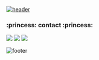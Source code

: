 <a href="https://www.notion.so/sowowon/Back-end-Developer-00c3e591f20e42b387e63e55e426b3f7">  

![header](https://capsule-render.vercel.app/api?type=waving&height=200&fontAlign=15&fontAlignY=30&color=gradient&text=sowon&desc=Web%20Back-End%20Developer&descAlignY=52&descAlign=16)
</a>

<h3>:princess: contact :princess:</h3>
<div>
 <a href="https://www.instagram.com/_sowowon/"><img src="https://img.shields.io/badge/Instagram-E4405F?style=flat-square&logo=Instagram&logoColor=white"/></a>
 <a href="mailto:sowonpark628@gmail.com"><img src="https://img.shields.io/badge/Gmail-EA4335?style=flat-square&logo=Gmail&logoColor=white"/></a>
 <a href="https://velog.io/@dghff"><img src="https://img.shields.io/badge/Velog-33cc99?style=flat-square&logo=Java&logoColor=white"/></a>

</div>

<!--
<h3>:cupid: studying :cupid:</h3>
<div>
 <img src="https://img.shields.io/badge/Java-D40000?style=flat-square&logo=Java&logoColor=white"/>
 <img src="https://img.shields.io/badge/SpringBoot-6DB33F?style=flat-square&logo=SpringBoot&logoColor=white"/>
 <img src="https://img.shields.io/badge/Javascipt-f7df1e?style=flat-square&logo=JavaScript&logoColor=white"/>
 <img src="https://img.shields.io/badge/Vue.js-4FC08D?style=flat-square&logo=Vue.js&logoColor=white"/>
 <img src="https://img.shields.io/badge/AWS-232F3E?style=flat-square&logo=Amazon AWS&logoColor=white"/>
 <img src="https://img.shields.io/badge/Electron-47848F?style=flat-square&logo=Electron&logoColor=white"/>
 <img src="https://img.shields.io/badge/Android-3DDC84?style=flat-square&logo=Android&logoColor=white"/>
</div>


<h3></h3>

[![Anurag's GitHub stats](https://github-readme-stats.vercel.app/api?username=devSOWON0628)](https://github.com/devSOWON0628/github-readme-stats)

 -->
![footer](https://capsule-render.vercel.app/api?type=waving&height=200&fontAlign=80&fontAlignY=40&color=gradient&section=footer)
